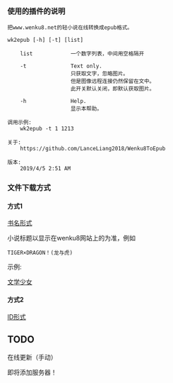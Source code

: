 ### 使用的插件的说明

```
把www.wenku8.net的轻小说在线转换成epub格式。

wk2epub [-h] [-t] [list]

    list            一个数字列表，中间用空格隔开
    
    -t              Text only.
                    只获取文字，忽略图片。
                    但是图像远程连接仍然保留在文中。
                    此开关默认关闭，即默认获取图片。
                    
    -h              Help.
                    显示本帮助。

调用示例:
    wk2epub -t 1 1213

关于:
    https://github.com/LanceLiang2018/Wenku8ToEpub

版本:
    2019/4/5 2:51 AM
```

### 文件下载方式

#### 方式1

[书名形式](https://light-novel-1254016670.cos.ap-guangzhou.myqcloud.com/小说标题.epub)

小说标题以显示在wenku8网站上的为准，例如

    TIGER×DRAGON！(龙与虎)

示例:

[文学少女](https://light-novel-1254016670.cos.ap-guangzhou.myqcloud.com/文学少女.epub)

#### 方式2

[ID形式](https://light-novel-1254016670.cos.ap-guangzhou.myqcloud.com/小说ID.html)

## TODO

在线更新（手动）

即将添加服务器！
